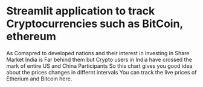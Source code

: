 # Streamlit application to track Cryptocurrencies such as BitCoin, ethereum



As Comapred to developed nations and their interest in investing in Share Market India is Far behind them but Crypto users in India 
have crossed the mark of entire US and China Participants
So this chart gives you good idea about the prices changes in differnt intervals
You can track the live prices of Etherium and Bitcoin here.
